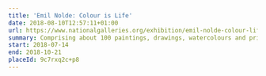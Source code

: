 ```yaml
---
title: 'Emil Nolde: Colour is Life'
date: 2018-08-10T12:57:11+01:00
url: https://www.nationalgalleries.org/exhibition/emil-nolde-colour-life
summary: Comprising about 100 paintings, drawings, watercolours and prints drawn from the incomparable collection of the Emil Nolde Foundation in Seebüll.
start: 2018-07-14
end: 2018-10-21
placeId: 9c7rxq2c+p8
---
```

